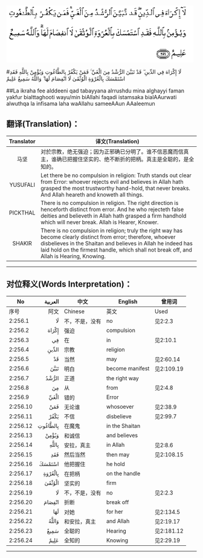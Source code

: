 ![002:256](images/002_256.gif)

#لَا إِكْرَاهَ فِي الدِّينِ ۖ قَدْ تَبَيَّنَ الرُّشْدُ مِنَ الْغَيِّ ۚ فَمَنْ يَكْفُرْ بِالطَّاغُوتِ وَيُؤْمِنْ بِاللَّهِ فَقَدِ اسْتَمْسَكَ بِالْعُرْوَةِ الْوُثْقَىٰ لَا انْفِصَامَ لَهَا ۗ وَاللَّهُ سَمِيعٌ عَلِيمٌ 

##La ikraha fee alddeeni qad tabayyana alrrushdu mina alghayyi faman yakfur bialttaghooti wayu/min biAllahi faqadi istamsaka bialAAurwati alwuthqa la infisama laha waAllahu sameeAAun AAaleemun 

## 翻译(Translation)：

| Translator | 译文(Translation)                                            |
| :--------: | ------------------------------------------------------------ |
|    马坚    | 对於宗教，绝无强迫；因为正邪确已分明了。谁不信恶魔而信真主，谁确已把握住坚实的、绝不断折的把柄。真主是全聪的，是全知的。 |
|  YUSUFALI  | Let there be no compulsion in religion: Truth stands out clear from Error: whoever rejects evil and believes in Allah hath grasped the most trustworthy hand-hold, that never breaks. And Allah heareth and knoweth all things. |
|  PICKTHAL  | There is no compulsion in religion. The right direction is henceforth distinct from error. And he who rejecteth false deities and believeth in Allah hath grasped a firm handhold which will never break. Allah is Hearer, Knower. |
|   SHAKIR   | There is no compulsion in religion; truly the right way has become clearly distinct from error; therefore, whoever disbelieves in the Shaitan and believes in Allah he indeed has laid hold on the firmest handle, which shall not break off, and Allah is Hearing, Knowing. |

---

## 对位释义(Words Interpretation)：

| No   | العربية | 中文    | English | 曾用词 |
| ---- | ------: | ------- | ------- | ------ |
| 序号 |    阿文 | Chinese | 英文    | Used   |
| 2:256.1  | لَا       | 不，不是，没有 | no              | 见2:2.3    |
| 2:256.2  | إِكْرَاهَ    | 强迫           | compulsion      |            |
| 2:256.3  | فِي       | 在             | in              | 见2:10.1   |
| 2:256.4  | الدِّينِ    | 宗教           | religion        |            |
| 2:256.5  | قَدْ       | 当然           | may             | 见2:60.14  |
| 2:256.6  | تَبَيَّنَ     | 明白           | become manifest | 见2:109.19 |
| 2:256.7  | الرُّشْدُ    | 正道           | the right way   |            |
| 2:256.8  | مِنَ       | 从             | from            | 见2:4.8    |
| 2:256.9  | الْغَيِّ     | 错的           | Error           |            |
| 2:256.10 | فَمَنْ      | 无论谁         | whosoever       | 见2:38.9   |
| 2:256.11 | يَكْفُرْ     | 不信           | disbelieve      | 见2:99.7   |
| 2:256.12 | بِالطَّاغُوتِ | 在魔鬼         | in the Shaitan  |            |
| 2:256.13 | وَيُؤْمِنْ    | 和诚信         | and believes    |            |
| 2:256.14 | بِاللَّهِ    | 安拉，真主     | in Allah        | 见2:8.6    |
| 2:256.15 | فَقَدِ      | 然后当然       | then may        | 见2:108.15 |
| 2:256.16 | اسْتَمْسَكَ   | 他把握住       | he hold         |            |
| 2:256.17 | بِالْعُرْوَةِ  | 在把柄         | on the handle   |            |
| 2:256.18 | الْوُثْقَىٰ   | 坚实的         | firm            |            |
| 2:256.19 | لَا       | 不，不是，没有 | no              | 见2:2.3    |
| 2:256.20 | انْفِصَامَ   | 折断           | break off       |            |
| 2:256.21 | لَهَا      | 对她           | for her         | 见2:134.5  |
| 2:256.22 | وَاللَّهُ    | 和安拉，真主   | and Allah       | 见2:19.17  |
| 2:256.23 | سَمِيعٌ     | 全聪的         | Hearing         | 见2:181.12 |
| 2:256.24 | عَلِيمٌ     | 全知的         | Knowing         | 见2:29.19  |

---
